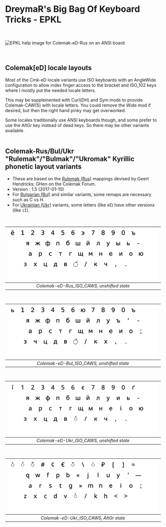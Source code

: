 DreymaR's Big Bag Of Keyboard Tricks - EPKL
===========================================
<br>

![EPKL help image for Colemak-eD-Rus on an ANSI board](./Rulemak_ANS_EPKL.png)

<br>

Colemak[eD] locale layouts
--------------------------
Most of the Cmk-eD locale variants use ISO keyboards with an AngleWide configuration to allow index finger access to the bracket and ISO_102 keys where I mostly put the needed locale letters.

This may be supplemented with Curl(DH) and Sym mods to provide Colemak-CAW(S) with locale letters. You could remove the Wide mod if desired, but then the right hand pinky may get overworked.

Some locales traditionally use ANSI keyboards though, and some prefer to use the AltGr key instead of dead keys. So there may be other variants available.
<br><br>

Colemak-Rus/Bul/Ukr "Rulemak"/"Bulmak"/"Ukromak" Kyrillic phonetic layout variants
----------------------------------------------------------------------------------
- These are based on the [Rulemak (Rus)][CmkRus] mappings devised by Geert Hendricks; GHen on the Colemak Forum.
- Version : 1.5 (2017-01-10)
- For [Bulgarian (Bul)][CmkBul] and similar variants, some remaps are necessary such as C vs H.
- For [Ukrainian (Ukr)][CmkUkr] variants, some letters (like `ёЁ`) have other versions (like `їЇ`).
<br>

|![EPKL help image for Colemak-eD-Rus CAWS on an ISO board, unshifted state](./Cmk-eD-Rus_ISO_CurlAWideSym/state0.png)|
|   :---:   |
|_Colemak-eD-Rus_ISO_CAWS, unshifted state_|

<br>

|![EPKL help image for Colemak-eD-Bul CAWS on an ISO board, unshifted state](./Cmk-eD-Bul_ISO_CurlAWideSym/state0.png)|
|   :---:   |
|_Colemak-eD-Bul_ISO_CAWS, unshifted state_|

<br>

|![EPKL help image for Colemak-eD-Ukr CAWS on an ISO board, unshifted state](./Cmk-eD-Ukr_ISO_CurlAWideSym/state0.png)|
|   :---:   |
|_Colemak-eD-Ukr_ISO_CAWS, unshifted state_|

<br>

|![EPKL help image for Colemak-eD-Ukr CAWS on an ISO board, AltGr state](./Cmk-eD-Ukr_ISO_CurlAWideSym/state6.png)|
|   :---:   |
|_Colemak-eD-Ukr_ISO_CAWS, AltGr state_|


[CmkRus]: http://forum.colemak.com/viewtopic.php?id=519                                                     	(Colemak Forum post on Rulemak)
[CmkBul]: http://forum.colemak.com/viewtopic.php?id=519                                                     	(Colemak Forum post on Bulmak)
[CmkUkr]: https://forum.colemak.com/topic/2999-ukromak-rulemak-shared-cyrillic-layout-for-qmk-keyboards/    	(Colemak Forum post on Ukromak)
